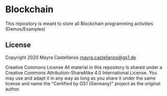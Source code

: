 # Blockchain
This repository is meant to store all Blockchain programming activities (Demos/Examples)

## License

Copyright 2020 Mayra Castellanos mayra.castellanos@gs1.de

Creative Commons License
All material in this repository is shared under a Creative Commons Attribution-ShareAlike 4.0 International License. You may use and adapt it in any way as long as you share it under the same license and name the "Certified by GS1 (Germany)" project as the original author.
